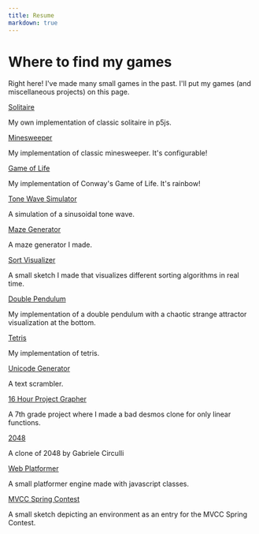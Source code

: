 ```yaml
---
title: Resume
markdown: true
---
```


# Where to find my games

Right here!
I've made many small games in the past.
I'll put my games (and miscellaneous projects) on this page.

<div class="flex flex-col space-y-6">
	<div>
		<a class="text-green-500 text-2xl font-bold" href="//oriont.net/solitaire">Solitaire</a>
		<p>My own implementation of classic solitaire in p5js.</p>
	</div>
    <div>
		<a class="text-green-500 text-2xl font-bold" href="//oriont.net/minesweeper">Minesweeper</a>
		<p>My implementation of classic minesweeper. It's configurable!</p>
	</div>
	<div>
		<a class="text-green-500 text-2xl font-bold" href="//oriont.net/gameoflife">Game of Life</a>
		<p>My implementation of Conway's Game of Life. It's rainbow!</p>
	</div>
	<div>
		<a class="text-green-500 text-2xl font-bold" href="//oriont.net/tone-wave">Tone Wave Simulator</a>
		<p>A simulation of a sinusoidal tone wave.</p>
	</div>
    <div>
		<a class="text-green-500 text-2xl font-bold" href="//oriont.net/maze-generator">Maze Generator</a>
		<p>A maze generator I made.</p>
	</div>
	<div>
		<a class="text-green-500 text-2xl font-bold" href="//oriont.net/sort-visualizer">Sort Visualizer</a>
		<p>A small sketch I made that visualizes different sorting algorithms in real time.</p>
	</div>
	<div>
		<a class="text-green-500 text-2xl font-bold" href="//oriont.net/pendulum">Double Pendulum</a>
		<p>My implementation of a double pendulum with a chaotic strange attractor visualization at the bottom.</p>
	</div>
	<div>
		<a class="text-green-500 text-2xl font-bold" href="//oriont.net/tetris">Tetris</a>
		<p>My implementation of tetris.</p>
	</div>
	<div>
		<a class="text-green-500 text-2xl font-bold" href="//oriont.net/unicode-generator">Unicode Generator</a>
		<p>A text scrambler.</p>
	</div>
	<div>
		<a class="text-green-500 text-2xl font-bold" href="//oriont.net/16-Hour-Project">16 Hour Project Grapher</a>
		<p>A 7th grade project where I made a bad desmos clone for only linear functions.</p>
	</div>
	<div>
		<a class="text-green-500 text-2xl font-bold" href="//oriont.net/2048">2048</a>
		<p>A clone of 2048 by Gabriele Circulli</p>
	</div>
	<div>
		<a class="text-green-500 text-2xl font-bold" href="//oriont.net/web-platformer">Web Platformer</a>
		<p>A small platformer engine made with javascript classes.</p>
	</div>
	<div>
		<a class="text-green-500 text-2xl font-bold" href="//oriont.net/MVCC-SpringContest">MVCC Spring Contest</a>
		<p>A small sketch depicting an environment as an entry for the MVCC Spring Contest.</p>
	</div>
</div>

